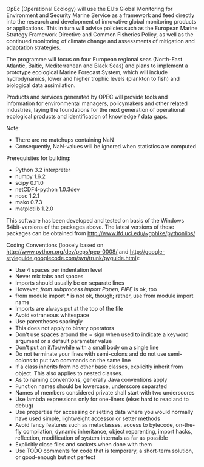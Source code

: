 OpEc (Operational Ecology) will use the EU’s Global Monitoring for Environment and Security Marine Service as 
a framework and feed directly into the research and development of innovative global monitoring products or 
applications. This in turn will advise policies such as the European Marine Strategy Framework Directive and 
Common Fisheries Policy, as well as the continued monitoring of climate change and assessments of mitigation 
and adaptation strategies.

The programme will focus on four European regional seas (North-East Atlantic, Baltic, Mediterranean and Black
Seas) and plans to implement a prototype ecological Marine Forecast System, which will include hydrodynamics,
lower and higher trophic levels (plankton to fish) and biological data assimilation.        

Products and services generated by OPEC will provide tools and information for environmental managers, 
policymakers and other related industries, laying the foundations for the next generation of operational 
ecological products and identification of knowledge / data gaps.

Note:

- There are no matchups containing NaN
- Consequently, NaN-values will be ignored when statistics are computed

Prerequisites for building:

- Python 3.2 interpreter
- numpy 1.6.2
- scipy 0.11.0
- netCDF4-python 1.0.3dev
- nose 1.2.1
- mako 0.7.3
- matplotlib 1.2.0

This software has been developed and tested on basis of the Windows 64bit-versions of the packages above. The latest
versions of these packages can be obtained from http://www.lfd.uci.edu/~gohlke/pythonlibs/

Coding Conventions (loosely based on http://www.python.org/dev/peps/pep-0008/ and http://google-styleguide.googlecode.com/svn/trunk/pyguide.html):

- Use 4 spaces per indentation level
- Never mix tabs and spaces
- Imports should usually be on separate lines
- However, *from subprocess import Popen, PIPE* is ok, too
- from module import * is not ok, though; rather, use from module import name
- Imports are always put at the top of the file
- Avoid extraneous whitespace
- Use parentheses sparingly
- This does not apply to binary operators
- Don't use spaces around the = sign when used to indicate a keyword argument or a default parameter value
- Don't put an if/for/while with a small body on a single line
- Do not terminate your lines with semi-colons and do not use semi-colons to put two commands on the same line
- If a class inherits from no other base classes, explicitly inherit from object. This also applies to nested classes.
- As to naming conventions, generally Java conventions apply
- Function names should be lowercase, underscore separated
- Names of members considered private shall start with two underscores
- Use lambda expressions only for one-liners (else: hard to read and to debug)
- Use properties for accessing or setting data where you would normally have used simple, lightweight accessor or setter methods
- Avoid fancy features such as metaclasses, access to bytecode, on-the-fly compilation, dynamic inheritance, object reparenting, import hacks, reflection, modification of system internals as far as possible
- Explicitly close files and sockets when done with them
- Use TODO comments for code that is temporary, a short-term solution, or good-enough but not perfect